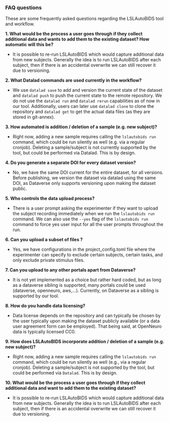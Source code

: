 ### FAQ questions

These are some frequently asked questions regarding the LSLAutoBIDS tool and workflow.

__1. What would be the process a user goes through if they collect additional data and wants to add them to the existing dataset? How automatic will this be?__

- It is possible to re-run LSLAutoBIDS which would capture additional data from new subjects. Generally the idea is to run LSLAutoBIDS after each subject, then if there is an accidental overwrite we can still recover it due to versioning.

__2. What Datalad commands are used currently in the workflow?__
- We use `datalad save` to add and version the current state of the dataset and `datalad push`  to push the current state to the remote repository. We do not use the `datalad run` and `datalad rerun` capabilities as of now in our tool.
Additionally, users can later use `datalad clone` to clone the repository and `datalad get` to get the actual data files (as they are stored in git-annex).

__3. How automated is addition / deletion of a sample (e.g. new subject)?__
- Right now, adding a new sample requires calling the `lslautobids run` command, which could be run silently as well (e.g. via a regular cronjob). Deleting a sample/subject is not currently supported by the tool, but could be performed via Datalad. This is by design. 

__4. Do you generate a separate DOI for every dataset version?__
- No, we have the same DOI current for the entire dataset, for all versions. Before publishing, we version the dataset via datalad using the same DOI, as Dataverse only supports versioning upon making the dataset public. 
 
__5. Who controls the data upload process?__
- There is a user prompt asking the experimenter if they want to upload the subject recording immediately when we run the `lslautobids run`  command. We can also use the `--yes` flag of the `lslautobids run` command to force yes user input for all the user prompts throughout the run.

__6. Can you upload a subset of files ?__
- Yes, we have configurations in the project_config.toml file where the experimenter can specify to exclude certain subjects, certain tasks, and only exclude private stimulus files.

__7. Can you upload to any other portals apart from Dataverse?__ 
- It is not yet implemented as a choice but rather hard coded, but as long as a dataverse sibling is supported, many portals could be used (dataverse, openneuro, aws,...). Currently, on Dataverse as a sibling is supported by our tool.

__8. How do you handle data licensing?__
- Data license depends on the repository and can typically be chosen by the user typically upon making the dataset publicly available (or a data user agreement form can be employed). That being said, at OpenNeuro data is typically licensed CC0. 

__9. How does LSLAutoBIDS incorporate addition / deletion of a sample (e.g. new subject)?__

- Right now, adding a new sample requires calling the `lslautobids run` command, which could be run silently as well (e.g., via a regular cronjob). Deleting a sample/subject is not supported by the tool, but could be performed via `Datalad`. This is by design. 

__10. What would be the process a user goes through if they collect additional data and want to add them to the existing dataset?__

- It is possible to re-run LSLAutoBIDS which would capture additional data from new subjects. Generally the idea is to run LSLAutoBIDS after each subject, then if there is an accidental overwrite we can still recover it due to versioning.

